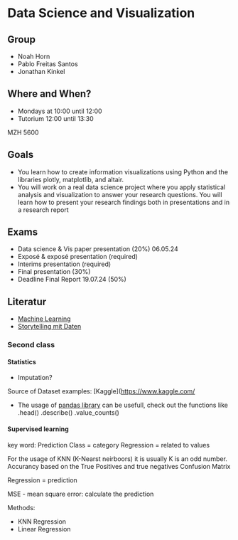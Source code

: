 # Data Science and Visualization

## Group

- Noah Horn
- Pablo Freitas Santos
- Jonathan Kinkel

## Where and When?

- Mondays at 10:00 until 12:00
- Tutorium 12:00 until 13:30

MZH 5600

## Goals

- You learn how to create information visualizations using Python and the libraries plotly, matplotlib, and altair.
- You will work on a real data science project where you apply statistical analysis and visualization to answer
  your research questions.
  You will learn how to present your research findings both in presentations and in a research report

## Exams

- Data science & Vis paper presentation (20%) 06.05.24
- Exposé & exposé presentation (required)
- Interims presentation (required)
- Final presentation (30%)
- Deadline Final Report 19.07.24 (50%)

## Literatur

- [Machine Learning](https://suche.suub.uni-bremen.de/peid=B71966184&LAN=DE&CID=&index=L&Hitnr=1&dtyp=D&rtyp=a&Exemplar=1)
- [Storytelling mit Daten ](https://suche.suub.uni-bremen.de/peid=B86751902&LAN=DE&CID=7977419&index=L&Hitnr=1&dtyp=D&rtyp=a&Exemplar=1)

### Second class

#### Statistics

- Imputation?

Source of Dataset examples: [Kaggle](https://www.kaggle.com/

- The usage of [pandas library](https://pandas.pydata.org/) can be usefull, check out the functions like .head() .describe() .value_counts()

#### Supervised learning

key word: Prediction
Class = category
Regression = related to values

For the usage of KNN (K-Nearst neirboors) it is usually K is an odd number.
Accurancy based on the True Positives and true negatives
Confusion Matrix

Regression = prediction

MSE - mean square error: calculate the prediction

Methods:

- KNN Regression
- Linear Regression
